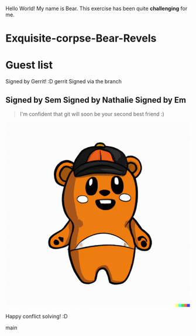 Hello World!
My name is Bear.
This exercise has been quite **challenging** for me.
# Exquisite-corpse-Bear-Revels


# Guest list
Signed by Gerrit! :D
gerrit
Signed via the branch

Signed by Sem
Signed by Nathalie
Signed by Em
--- 
> I'm confident that git will soon be your second best friend :) 

![Happy Bear](/images/DALL_E_happy_bear_with_an_orange_cap.png)

Happy conflict solving! :D

main
